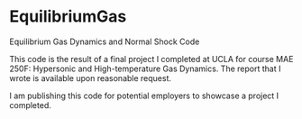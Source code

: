 # EquilibriumGas
Equilibrium Gas Dynamics and Normal Shock Code

This code is the result of a final project I completed at UCLA for course MAE 250F: Hypersonic and High-temperature Gas Dynamics. The report that I wrote is available upon reasonable request. 

I am publishing this code for potential employers to showcase a project I completed.
